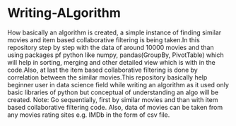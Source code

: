 # Writing-ALgorithm
How basically an algorithm is created, a simple instance of finding similar movies and item based collaborative filtering is being taken.In this repository step by step with the data of around 10000 movies and than using packages pf python like numpy, pandas(GroupBy, PivotTable) which will help in sorting, merging and other detailed view which is with in the code.Also, at last the item based collaborative filtering is done by correlation between the similar movies.This repository basically help beginner user in data science field while writing an algorithm as it used only basic libraries of python but conceptual of understanding an algo will be created.
Note: Go sequentially, first by similar movies and than with item based collaborative filtering code. Also, data of movies can be taken from any movies rating sites e.g. IMDb in the form of csv file.
